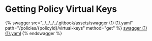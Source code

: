 # Getting Policy Virtual Keys



{% swagger src="../../../../.gitbook/assets/swagger (1) (1).yaml" path="/policies/{policyId}/virtual-keys" method="get" %}
[swagger (1) (1).yaml](<../../../../.gitbook/assets/swagger (1) (1).yaml>)
{% endswagger %}
